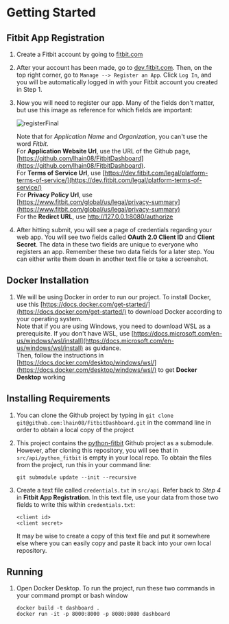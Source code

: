 # Getting Started

## Fitbit App Registration 
1. Create a Fitbit account by going to [fitbit.com](https://www.fitbit.com/global/us/home)
2. After your account has been made, go to [dev.fitbit.com](https://dev.fitbit.com/login). Then, on the top right corner, go to ````Manage --> Register an App````. Click ````Log In````, and you will be automatically logged in with your Fitbit account you created in Step 1. 
3. Now you will need to register our app. Many of the fields don't matter, but use this image as reference for which fields are important: 

   ![registerFinal](https://user-images.githubusercontent.com/68397066/160022815-0e8bdd91-1e7e-4f86-ad57-b97101941ef9.jpg)
   
   Note that for *Application Name* and *Organization*, you can't use the word *Fitbit*. <br>For **Application Website Url**, use the URL of the Github page, [https://github.com/lhain08/FitbitDashboard](https://github.com/lhain08/FitbitDashboard). <br>For **Terms of Service Url**, use [https://dev.fitbit.com/legal/platform-terms-of-service/](https://dev.fitbit.com/legal/platform-terms-of-service/) <br>
For **Privacy Policy Url**, use [https://www.fitbit.com/global/us/legal/privacy-summary](https://www.fitbit.com/global/us/legal/privacy-summary) <br>
For the **Redirct URL**, use http://127.0.0.1:8080/authorize
   
4. After hitting submit, you will see a page of credentials regarding your web app. You will see two fields called **OAuth 2.0 Client ID** and **Client Secret**. The data in these two fields are unique to everyone who registers an app. Remember these two data fields for a later step. You can either write them down in another text file or take a screenshot. 
   
## Docker Installation 
1. We will be using Docker in order to run our project. To install Docker, use this [https://docs.docker.com/get-started/](https://docs.docker.com/get-started/) to download Docker according to your operating system. <br>
Note that if you are using Windows, you need to download WSL as a prerequisite. If you don't have WSL, use [https://docs.microsoft.com/en-us/windows/wsl/install](https://docs.microsoft.com/en-us/windows/wsl/install) as guidance. <br>
Then, follow the instructions in [https://docs.docker.com/desktop/windows/wsl/](https://docs.docker.com/desktop/windows/wsl/) to get **Docker Desktop** working 

## Installing Requirements
1. You can clone the Github project by typing in ````git clone git@github.com:lhain08/FitbitDashboard.git```` in the command line in order to obtain a local copy of the project 
2. This project contains the [python-fitbit](https://github.com/orcasgit/python-fitbit/tree/6a0a7cba26c26e6c8096bf51d4cf7f19e113ed96) Github project as a submodule. However, after cloning this repository, you will see that in ````src/api/python_fitbit```` is empty in your local repo. To obtain the files from the project, run this in your command line: 

   ````git submodule update --init --recursive````

3. Create a text file called ````credentials.txt```` in ````src/api````. Refer back to *Step 4* in **Fitbit App Registration**. In this text file, use your data from those two fields to write this within ````credentials.txt````:

   ````
   <client id>
   <client secret>
   ````
   It may be wise to create a copy of this text file and put it somewhere else where you can easily copy and paste it back into your own local repository. 
   
## Running    
1. Open Docker Desktop. To run the project, run these two commands in your command prompt or bash window 

   ````
   docker build -t dashboard .
   docker run -it -p 8000:8000 -p 8080:8080 dashboard
   ````
   
